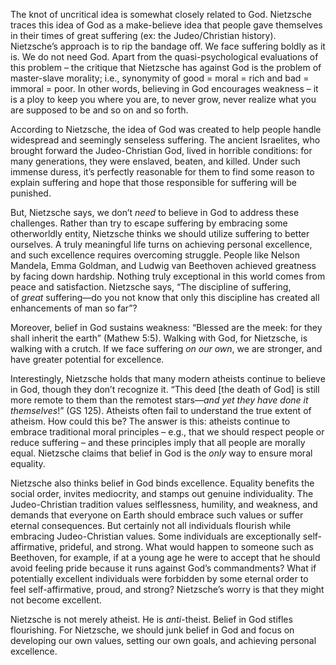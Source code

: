 
The knot of uncritical idea is somewhat closely related to God. Nietzsche traces this idea of God as a make-believe idea that people gave themselves in their times of great suffering (ex: the Judeo/Christian history). Nietzsche’s approach is to rip the bandage off. We face suffering boldly as it is. We do not need God. Apart from the quasi-psychological evaluations of this problem – the critique that Nietzsche has against God is the problem of master-slave morality; i.e., synonymity of good = moral = rich and bad = immoral = poor. In other words, believing in God encourages weakness – it is a ploy to keep you where you are, to never grow, never realize what you are supposed to be and so on and so forth.

According to Nietzsche, the idea of God was created to help people handle widespread and seemingly senseless suffering. The ancient Israelites, who brought forward the Judeo-Christian God, lived in horrible conditions: for many generations, they were enslaved, beaten, and killed. Under such immense duress, it’s perfectly reasonable for them to find some reason to explain suffering and hope that those responsible for suffering will be punished.

But, Nietzsche says, we don’t _need_ to believe in God to address these challenges. Rather than try to escape suffering by embracing some otherworldly entity, Nietzsche thinks we should utilize suffering to better ourselves. A truly meaningful life turns on achieving personal excellence, and such excellence requires overcoming struggle. People like Nelson Mandela, Emma Goldman, and Ludwig van Beethoven achieved greatness by facing down hardship. Nothing truly exceptional in this world comes from peace and satisfaction. Nietzsche says, “The discipline of suffering, of _great_ suffering—do you not know that only this discipline has created all enhancements of man so far”?

Moreover, belief in God sustains weakness: “Blessed are the meek: for they shall inherit the earth” (Mathew 5:5). Walking with God, for Nietzsche, is walking with a crutch. If we face suffering _on our own_, we are stronger, and have greater potential for excellence.

Interestingly, Nietzsche holds that many modern atheists continue to believe in God, though they don’t recognize it. “This deed [the death of God] is still more remote to them than the remotest stars—_and yet they have done it themselves_!” (GS 125). Atheists often fail to understand the true extent of atheism. How could this be? The answer is this: atheists continue to embrace traditional moral principles – e.g., that we should respect people or reduce suffering – and these principles imply that all people are morally equal. Nietzsche claims that belief in God is the _only_ way to ensure moral equality.

Nietzsche also thinks belief in God binds excellence. Equality benefits the social order, invites mediocrity, and stamps out genuine individuality. The Judeo-Christian tradition values selflessness, humility, and weakness, and demands that everyone on Earth should embrace such values or suffer eternal consequences. But certainly not all individuals flourish while embracing Judeo-Christian values. Some individuals are exceptionally self-affirmative, prideful, and strong. What would happen to someone such as Beethoven, for example, if at a young age he were to accept that he should avoid feeling pride because it runs against God’s commandments? What if potentially excellent individuals were forbidden by some eternal order to feel self-affirmative, proud, and strong? Nietzsche’s worry is that they might not become excellent.

Nietzsche is not merely atheist. He is _anti_-theist. Belief in God stifles flourishing. For Nietzsche, we should junk belief in God and focus on developing our own values, setting our own goals, and achieving personal excellence.
